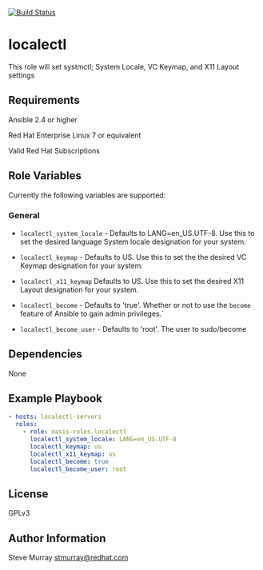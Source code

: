 [![Build Status](https://travis-ci.org/oasis-roles/localectl.svg?branch=master)](https://travis-ci.org/oasis-roles/localectl)

localectl
===========

This role will set systmctl; System Locale, VC Keymap, and X11 Layout settings

Requirements
------------

Ansible 2.4 or higher

Red Hat Enterprise Linux 7 or equivalent

Valid Red Hat Subscriptions

Role Variables
--------------

Currently the following variables are supported:

### General

* `localectl_system_locale` - Defaults to LANG=en_US.UTF-8. Use this to set the desired language System locale designation for your system.

* `localectl_keymap` - Defaults to US.  Use this to set the the desired VC Keymap designation for your system.

* `localectl_x11_keymap` Defaults to US.  Use this to set the desired X11 Layout designation for your system.

* `localectl_become` - Defaults to 'true'.  Whether or not to use the    `become` feature of Ansible to gain admin privileges.`

* `localectl_become_user` - Defaults to 'root'.  The user to sudo/become

Dependencies
------------

None

Example Playbook
----------------

```yaml
- hosts: localectl-servers
  roles:
    - role: oasis-roles.localectl
      localectl_system_locale: LANG=en_US.UTF-8
      localectl_keymap: us
      localectl_x11_keymap: us
      localectl_become: true
      localectl_become_user: root
```

License
-------

GPLv3

Author Information
------------------

Steve Murray <stmurray@redhat.com>
